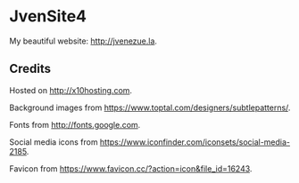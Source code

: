 # JvenSite4

My beautiful website: http://jvenezue.la.

## Credits

Hosted on http://x10hosting.com.

Background images from https://www.toptal.com/designers/subtlepatterns/.

Fonts from http://fonts.google.com.

Social media icons from https://www.iconfinder.com/iconsets/social-media-2185.

Favicon from https://www.favicon.cc/?action=icon&file_id=16243.
